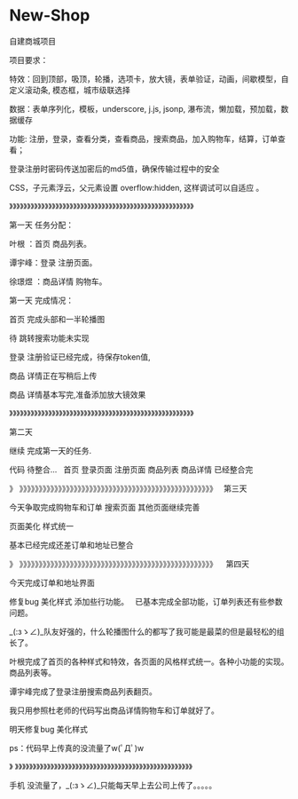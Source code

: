 # New-Shop

自建商城项目

项目要求：

特效：回到顶部，吸顶，轮播，选项卡，放大镜，表单验证，动画，间歇模型，自定义滚动条, 模态框，城市级联选择

数据：表单序列化，模板，underscore, j.js, jsonp, 瀑布流，懒加载，预加载，数据缓存 

功能: 注册，登录，查看分类，查看商品，搜索商品，加入购物车，结算，订单查看； 

登录注册时密码传送加密后的md5值，确保传输过程中的安全 

CSS，子元素浮云，父元素设置 overflow:hidden, 这样调试可以自适应 。

》》》》》》》》》》》》》》》》》》》》》》》》》》》》》》》》》》》》》》》》》》》》》》》》》》》》 

第一天 任务分配：

叶根 ：首页 商品列表。

谭宇峰：登录 注册页面。

徐璟煜 ：商品详情 购物车。

第一天 完成情况：

首页 完成头部和一半轮播图

待 跳转搜索功能未实现

登录 注册验证已经完成，待保存token值,

商品 详情正在写稍后上传

商品 详情基本写完,准备添加放大镜效果

》》》》》》》》》》》》》》》》》》》》》》》》》》》》》》》》》》》》》》》》》》》》》》》》》》》》

第二天 

继续 完成第一天的任务.

代码 待整合...
 
首页 登录页面 注册页面 商品列表 商品详情 已经整合完

》 》》》》》》》》》》》》》》》》》》》》》》》》》》》》》》》》》》》》》》》》》》》》》》》》》》
 
 第三天
 
 今天争取完成购物车和订单 搜索页面 其他页面继续完善
 
 页面美化 样式统一
 
 基本已经完成还差订单和地址已整合
 
》 》》》》》》》》》》》》》》》》》》》》》》》》》》》》》》》》》》》》》》》》》》》》》》》》》》
 
 第四天
 
 今天完成订单和地址界面
 
 修复bug 美化样式 添加些行功能。
 
 已基本完成全部功能，订单列表还有些参数问题。
 
 _(:зゝ∠)_队友好强的，什么轮播图什么的都写了我可能是最菜的但是最轻松的组长了。
 
 叶根完成了首页的各种样式和特效，各页面的风格样式统一。各种小功能的实现。商品列表等。
 
 谭宇峰完成了登录注册搜索商品列表翻页。
 
 我只用参照杜老师的代码写出商品详情购物车和订单就好了。
 
 明天修复bug 美化样式 
 
 ps：代码早上传真的没流量了w(ﾟДﾟ)w
 
》 》》》》》》》》》》》》》》》》》》》》》》》》》》》》》》》》》》》》》》》》》》》》》》》》》》

手机 没流量了，_(:зゝ∠)_只能每天早上去公司上传了。。。。。
